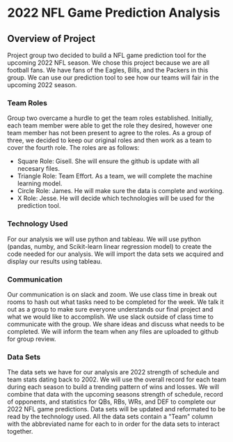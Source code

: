 # 2022 NFL Game Prediction Analysis

## Overview of Project
Project group two decided to build a NFL game prediction tool for the upcoming 2022 NFL season. We chose this project because we are all football fans. We have fans of the Eagles, Bills, and the Packers in this group. We can use our prediction tool to see how our teams will fair in the upcoming 2022 season.
  
### Team Roles
Group two overcame a hurdle to get the team roles established. Initially, each team member were able to get the role they desired, however one team member has not been present to agree to the roles. As a group of three, we decided to keep our original roles and then work as a team to cover the fourth role. The roles are as follows:

- Square Role: Gisell. She will ensure the github is update with all necesary files. 
- Triangle Role: Team Effort. As a team, we will complete the machine learning model. 
- Circle Role: James. He will make sure the data is complete and working. 
- X Role: Jesse. He will decide which technologies will be used for the prediction tool.

### Technology Used
For our analysis we will use python and tableau. We will use python (pandas, numby, and Scikit-learn linear regression model) to create the code needed for our analysis. We will import the data sets we acquired and display our results using tableau.

### Communication
Our communication is on slack and zoom. We use class time in break out rooms to hash out what tasks need to be completed for the week. We talk it out as a group to make sure everyone understands our final project and what we would like to accomplish. We use slack outside of class time to communicate with the group. We share ideas and discuss what needs to be completed. We will inform the team when any files are uploaded to github for group review. 
    
### Data Sets
The data sets we have for our analysis are 2022 strength of schedule and team stats dating back to 2002. We will use the overall record for each team during each season to build a trending pattern of wins and losses. We will combine that data with the upcoming seasons strength of schedule, record of opponents, and statistics for QBs, RBs, WRs, and DEF to complete our 2022 NFL game predictions. Data sets will be updated and reformated to be read by the technology used. All the data sets contain a "Team" column with the abbreviated name for each to in order for the data sets to interact together. 
